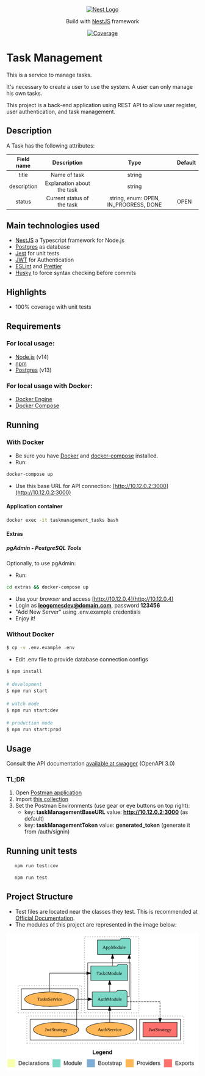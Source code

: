 <p align="center">
  <a href="http://nestjs.com/" target="blank"><img src="https://nestjs.com/img/logo-small.svg" width="120" alt="Nest Logo" /></a>
</p>

[circleci-image]: https://img.shields.io/circleci/build/github/nestjs/nest/master?token=abc123def456
[circleci-url]: https://circleci.com/gh/nestjs/nest

<p align="center">Build with <a href="https://nestjs.com" target="_blank">NestJS</a> framework</p>
<p align="center">
<a href="#" target="_blank"><img src="https://img.shields.io/badge/coverage-100%25-green" alt="Coverage" /></a>
</p>

# Task Management

This is a service to manage tasks.

It's necessary to create a user to use the system.
A user can only manage his own tasks.

This project is a back-end application using REST API to allow user register, user authentication, and task management.

## Description

A Task has the following attributes:

| Field name  |        Description         |                 Type                  | Default |
| :---------: | :------------------------: | :-----------------------------------: | ------- |
|    title    |        Name of task        |                string                 |         |
| description | Explanation about the task |                string                 |         |
|   status    | Current status of the task | string, enum: OPEN, IN_PROGRESS, DONE | OPEN    |

## Main technologies used

- [NestJS](http://nestjs.com) a Typescript framework for Node.js
- [Postgres](https://www.postgresql.org) as database
- [Jest](https://jestjs.io) for unit tests
- [JWT](https://jwt.io) for Authentication
- [ESLint](https://eslint.org) and [Prettier](https://prettier.io)
- [Husky](https://github.com/typicode/husky) to force syntax checking before commits

## Highlights

- 100% coverage with unit tests

## Requirements

### For local usage:

- [Node.js](https://nodejs.org) (v14)
- [npm](https://www.npmjs.com)
- [Postgres](https://www.postgresql.org) (v13)

### For local usage with Docker:

- [Docker Engine](https://docs.docker.com/install)
- [Docker Compose](https://docs.docker.com/compose/install)

## Running

### With Docker

- Be sure you have [Docker](https://docs.docker.com/get-docker) and [docker-compose](https://docs.docker.com/compose) installed.
- Run:

```bash
docker-compose up
```

- Use this base URL for API connection: [http://10.12.0.2:3000](http://10.12.0.2:3000)

#### Application container

```bash
docker exec -it taskmanagement_tasks bash
```

#### Extras

##### pgAdmin - PostgreSQL Tools

Optionally, to use pgAdmin:

- Run:

```bash
cd extras && docker-compose up
```

- Use your _browser_ and access [http://10.12.0.4](http://10.12.0.4)
- Login as **leogomesdev@domain.com**, password **123456**
- "Add New Server" using .env.example credentials
- Enjoy it!

### Without Docker

```bash
$ cp -v .env.example .env
```

- Edit .env file to provide database connection configs

```bash
$ npm install

# development
$ npm run start

# watch mode
$ npm run start:dev

# production mode
$ npm run start:prod
```

## Usage

Consult the API documentation [available at swagger](https://app.swaggerhub.com/apis-docs/leogomesdev/Task_Management) (OpenAPI 3.0)

### TL;DR

1. Open [Postman application](https://www.postman.com)
2. Import [this collection](docs/NestJS%20Task%20Management.postman_collection.json)
3. Set the Postman Environments (use gear or eye buttons on top right):
   - key: **taskManagementBaseURL** value: **http://10.12.0.2:3000** (as default)
   - key: **taskManagementToken** value: **generated_token** (generate it from /auth/signin)

## Running unit tests

```bash
   npm run test:cov
```

```bash
   npm run test
```

## Project Structure

- Test files are located near the classes they test. This is recommended at [Official Documentation](https://docs.nestjs.com/fundamentals/testing).
- The modules of this project are represented in the image below:

![Diagram with the modules structure in this project](docs/project-structure.png)
